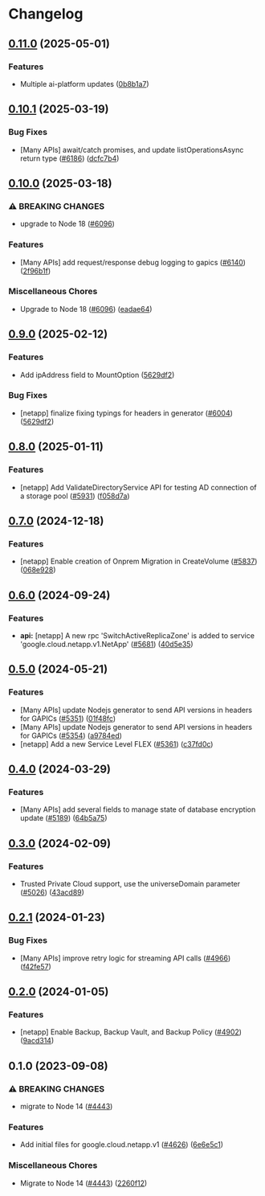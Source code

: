 # Changelog

## [0.11.0](https://github.com/googleapis/google-cloud-node/compare/netapp-v0.10.1...netapp-v0.11.0) (2025-05-01)


### Features

* Multiple ai-platform updates ([0b8b1a7](https://github.com/googleapis/google-cloud-node/commit/0b8b1a75f33bdf94000321d239834b9b10757862))

## [0.10.1](https://github.com/googleapis/google-cloud-node/compare/netapp-v0.10.0...netapp-v0.10.1) (2025-03-19)


### Bug Fixes

* [Many APIs] await/catch promises, and update listOperationsAsync return type ([#6186](https://github.com/googleapis/google-cloud-node/issues/6186)) ([dcfc7b4](https://github.com/googleapis/google-cloud-node/commit/dcfc7b492a2ac3fb86b93ae1375bac1c5153d049))

## [0.10.0](https://github.com/googleapis/google-cloud-node/compare/netapp-v0.9.0...netapp-v0.10.0) (2025-03-18)


### ⚠ BREAKING CHANGES

* upgrade to Node 18 ([#6096](https://github.com/googleapis/google-cloud-node/issues/6096))

### Features

* [Many APIs] add request/response debug logging to gapics ([#6140](https://github.com/googleapis/google-cloud-node/issues/6140)) ([2f96b1f](https://github.com/googleapis/google-cloud-node/commit/2f96b1f95dd6b7cb89871b56e5ea5aadf5454292))


### Miscellaneous Chores

* Upgrade to Node 18 ([#6096](https://github.com/googleapis/google-cloud-node/issues/6096)) ([eadae64](https://github.com/googleapis/google-cloud-node/commit/eadae64d54e07aa2c65097ea52e65008d4e87436))

## [0.9.0](https://github.com/googleapis/google-cloud-node/compare/netapp-v0.8.0...netapp-v0.9.0) (2025-02-12)


### Features

* Add ipAddress field to MountOption ([5629df2](https://github.com/googleapis/google-cloud-node/commit/5629df231ec948804c4a9c80f43ad4f146e6dcdf))


### Bug Fixes

* [netapp] finalize fixing typings for headers in generator ([#6004](https://github.com/googleapis/google-cloud-node/issues/6004)) ([5629df2](https://github.com/googleapis/google-cloud-node/commit/5629df231ec948804c4a9c80f43ad4f146e6dcdf))

## [0.8.0](https://github.com/googleapis/google-cloud-node/compare/netapp-v0.7.0...netapp-v0.8.0) (2025-01-11)


### Features

* [netapp] Add ValidateDirectoryService API for testing AD connection of a storage pool ([#5931](https://github.com/googleapis/google-cloud-node/issues/5931)) ([f058d7a](https://github.com/googleapis/google-cloud-node/commit/f058d7a475402e52f8e8d5d4f838d9423f33ffb4))

## [0.7.0](https://github.com/googleapis/google-cloud-node/compare/netapp-v0.6.0...netapp-v0.7.0) (2024-12-18)


### Features

* [netapp] Enable creation of Onprem Migration in CreateVolume ([#5837](https://github.com/googleapis/google-cloud-node/issues/5837)) ([068e928](https://github.com/googleapis/google-cloud-node/commit/068e9283c3d6066575a59a0a78c9eee96a67a5c0))

## [0.6.0](https://github.com/googleapis/google-cloud-node/compare/netapp-v0.5.0...netapp-v0.6.0) (2024-09-24)


### Features

* **api:** [netapp] A new rpc 'SwitchActiveReplicaZone' is added to service 'google.cloud.netapp.v1.NetApp' ([#5681](https://github.com/googleapis/google-cloud-node/issues/5681)) ([40d5e35](https://github.com/googleapis/google-cloud-node/commit/40d5e35165672a557513e66505fa2c6c521b45e9))

## [0.5.0](https://github.com/googleapis/google-cloud-node/compare/netapp-v0.4.0...netapp-v0.5.0) (2024-05-21)


### Features

* [Many APIs] update Nodejs generator to send API versions in headers for GAPICs ([#5351](https://github.com/googleapis/google-cloud-node/issues/5351)) ([01f48fc](https://github.com/googleapis/google-cloud-node/commit/01f48fce63ec4ddf801d59ee2b8c0db9f6fb8372))
* [Many APIs] update Nodejs generator to send API versions in headers for GAPICs ([#5354](https://github.com/googleapis/google-cloud-node/issues/5354)) ([a9784ed](https://github.com/googleapis/google-cloud-node/commit/a9784ed3db6ee96d171762308bbbcd57390b6866))
* [netapp] Add a new Service Level FLEX ([#5361](https://github.com/googleapis/google-cloud-node/issues/5361)) ([c37fd0c](https://github.com/googleapis/google-cloud-node/commit/c37fd0c23cdb722456068b1110b844ca760479c5))

## [0.4.0](https://github.com/googleapis/google-cloud-node/compare/netapp-v0.3.0...netapp-v0.4.0) (2024-03-29)


### Features

* [Many APIs] add several fields to manage state of database encryption update ([#5189](https://github.com/googleapis/google-cloud-node/issues/5189)) ([64b5a75](https://github.com/googleapis/google-cloud-node/commit/64b5a759caa979837199086c2d546a565ad2b3b1))

## [0.3.0](https://github.com/googleapis/google-cloud-node/compare/netapp-v0.2.1...netapp-v0.3.0) (2024-02-09)


### Features

* Trusted Private Cloud support, use the universeDomain parameter  ([#5026](https://github.com/googleapis/google-cloud-node/issues/5026)) ([43acd89](https://github.com/googleapis/google-cloud-node/commit/43acd893e6c428f219d62f0c4264e4db78b99f99))

## [0.2.1](https://github.com/googleapis/google-cloud-node/compare/netapp-v0.2.0...netapp-v0.2.1) (2024-01-23)


### Bug Fixes

* [Many APIs] improve retry logic for streaming API calls ([#4966](https://github.com/googleapis/google-cloud-node/issues/4966)) ([f42fe57](https://github.com/googleapis/google-cloud-node/commit/f42fe5790785ad2d45e7e317f7326719bf3f51bb))

## [0.2.0](https://github.com/googleapis/google-cloud-node/compare/netapp-v0.1.0...netapp-v0.2.0) (2024-01-05)


### Features

* [netapp] Enable Backup, Backup Vault, and Backup Policy ([#4902](https://github.com/googleapis/google-cloud-node/issues/4902)) ([9acd314](https://github.com/googleapis/google-cloud-node/commit/9acd314c35e778b3fb54675dbacadd76f699eaf7))

## 0.1.0 (2023-09-08)


### ⚠ BREAKING CHANGES

* migrate to Node 14 ([#4443](https://github.com/googleapis/google-cloud-node/issues/4443))

### Features

* Add initial files for google.cloud.netapp.v1 ([#4626](https://github.com/googleapis/google-cloud-node/issues/4626)) ([6e6e5c1](https://github.com/googleapis/google-cloud-node/commit/6e6e5c1e519e801c41a4b6febe2eeea82174c6d3))


### Miscellaneous Chores

* Migrate to Node 14 ([#4443](https://github.com/googleapis/google-cloud-node/issues/4443)) ([2260f12](https://github.com/googleapis/google-cloud-node/commit/2260f12543d171bda95345e53475f5f0fdc45770))
